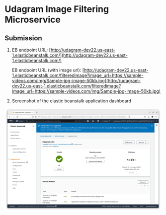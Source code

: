 # Udagram Image Filtering Microservice

## Submission

1. EB endpoint URL: [http://udagram-dev22.us-east-1.elasticbeanstalk.com/](http://udagram-dev22.us-east-1.elasticbeanstalk.com/)

   EB endpoint URL (with image url): [http://udagram-dev22.us-east-1.elasticbeanstalk.com/filteredimage?image_url=https://sample-videos.com/img/Sample-jpg-image-50kb.jpg](http://udagram-dev22.us-east-1.elasticbeanstalk.com/filteredimage?image_url=https://sample-videos.com/img/Sample-jpg-image-50kb.jpg)
2. Screenshot of the elastic beanstalk application dashboard

![screenshot](/deployment_screenshots/elastic_beanstalk_application_dashboard.png)
